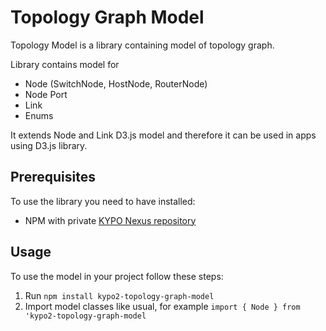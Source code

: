 # Topology Graph Model

Topology Model is a library containing model of topology graph.

Library contains model for 

* Node (SwitchNode, HostNode, RouterNode)
* Node Port
* Link
* Enums

It extends Node and Link D3.js model and therefore it can be used in apps using D3.js library.

## Prerequisites
To use the library you need to have installed:
* NPM with private [KYPO Nexus repository](https://projects.ics.muni.cz/projects/kbase/knowledgebase/articles/153)

## Usage
To use the model in your project follow these steps:
1. Run `npm install kypo2-topology-graph-model`
2. Import model classes like usual, for example `import { Node } from 'kypo2-topology-graph-model`

